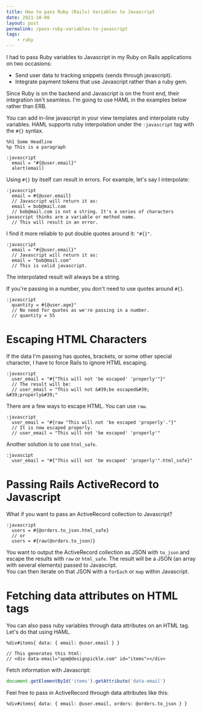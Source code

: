```yaml
---
title: How to pass Ruby (Rails) Variables to Javascript
date: 2021-10-08
layout: post
permalink: /pass-ruby-variables-to-javascript
tags:
    - ruby
---
```


I had to pass Ruby variables to Javascript in my Ruby on Rails applications on two occasions:

- Send user data to tracking snippets (sends through javascript).
- Integrate payment tokens that use Javascript rather than a ruby gem.

Since Ruby is on the backend and Javascript is on the front end, their integration isn't seamless.
I'm going to use HAML in the examples below rather than ERB.

You can add in-line javascript in your view templates and interpolate ruby variables. 
HAML supports ruby interpolation under the `:javascript` tag with the `#{}` syntax.

```haml
%h1 Some Headline  
%p This is a paragraph  
  
:javascript
  email = "#{@user.email}"
  alert(email)
```

Using  `#{}` by itself can result in errors. For example, let's say I interpolate:

```haml
:javascript
  email = #{@user.email}
  // Javascript will return it as:
  email = bob@mail.com
  // bob@mail.com is not a string. It's a series of characters javascript thinks are a variable or method name.
  // This will result in an error.
```

I find it more reliable to put double quotes around it: `"#{}"`.
```haml
:javascript
  email = "#{@user.email}"
  // Javascript will return it as:
  email = "bob@mail.com"
  // This is valid javascript.
```

The interpolated result will always be a string.

If you're passing in a number, you don't need to use quotes around `#{}`.

```haml
:javascript
  quantity = #{@user.age}"
  // No need for quotes as we're passing in a number.
  // quantity = 55
```

# Escaping HTML Characters

If the data I'm passing has quotes, brackets, or some other special character, I have to force Rails to ignore HTML escaping.

```haml
:javascript
  user_email = "#{"This will not 'be escaped' 'properly'"}"
  // The result will be:
  // user_email = "This will not &#39;be escaped&#39; &#39;properly&#39;"
```

There are a few ways to escape HTML. You can use `raw`.
```haml
:javascript
  user_email = "#{raw "This will not 'be escaped 'properly'."}"
  // It is now escaped properly.
  // user_email = "This will not 'be escaped' 'properly'"
```
Another solution is to use `html_safe`.

```haml
:javascipt
  user_email = "#{"This will not 'be escaped' 'properly'".html_safe}"
```

# Passing Rails ActiveRecord to Javascript

What if you want to pass an ActiveRecord collection to Javascript?

```haml
:javascript
  users = #{@orders.to_json.html_safe}
  // or
  users = #{raw(@orders.to_json)}  
```

You want to output the ActiveRecord collection as JSON with `to_json` and escape the results with `raw` or `html_safe`. 
The result will be a JSON (an array with several elements) passed to Javascript.  
You can then iterate on that JSON with a `forEach` or `map` within Javascript.

# Fetching data attributes on HTML tags

You can also pass ruby variables through data attributes on an HTML tag. Let's do that using HAML.

```haml
%div#items{ data: { email: @user.email } }

// This generates this html:
// <div data-email="apm@designpickle.com" id="items"></div>
```

Fetch information with Javascript:
```javascript
document.getElementById('items').getAttribute('data-email')
```

Feel free to pass in ActiveRecord through data attributes like this:

```haml
%div#items{ data: { email: @user.email, orders: @orders.to_json } }
```
